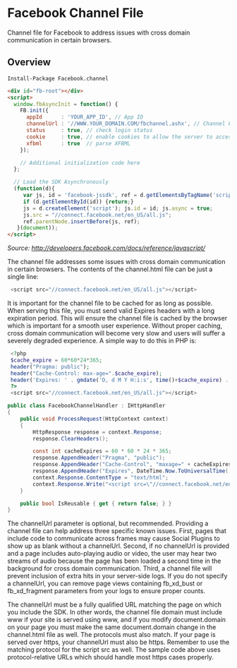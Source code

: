 # Facebook Channel File

Channel file for Facebook to address issues with cross domain communication in certain browsers.

## Overview


```
Install-Package Facebook.channel
```

```html
<div id="fb-root"></div>
<script>
  window.fbAsyncInit = function() {
    FB.init({
      appId      : 'YOUR_APP_ID', // App ID
      channelUrl : '//WWW.YOUR_DOMAIN.COM/fbchannel.ashx', // Channel File
      status     : true, // check login status
      cookie     : true, // enable cookies to allow the server to access the session
      xfbml      : true  // parse XFBML
    });

    // Additional initialization code here
  };

  // Load the SDK Asynchronously
  (function(d){
     var js, id = 'facebook-jssdk', ref = d.getElementsByTagName('script')[0];
     if (d.getElementById(id)) {return;}
     js = d.createElement('script'); js.id = id; js.async = true;
     js.src = "//connect.facebook.net/en_US/all.js";
     ref.parentNode.insertBefore(js, ref);
   }(document));
</script>
```

*Source: http://developers.facebook.com/docs/reference/javascript/*

The channel file addresses some issues with cross domain communication in certain browsers. The contents of the channel.html file can be just a single line:

```javascript
 <script src="//connect.facebook.net/en_US/all.js"></script>
 ```

It is important for the channel file to be cached for as long as possible. When serving this file, you must send valid Expires headers with a long expiration period. This will ensure the channel file is cached by the browser which is important for a smooth user experience. Without proper caching, cross domain communication will become very slow and users will suffer a severely degraded experience. A simple way to do this in PHP is:

```php
 <?php
 $cache_expire = 60*60*24*365;
 header("Pragma: public");
 header("Cache-Control: max-age=".$cache_expire);
 header('Expires: ' . gmdate('D, d M Y H:i:s', time()+$cache_expire) . ' GMT');
 ?>
 <script src="//connect.facebook.net/en_US/all.js"></script>
```

```csharp
public class FacebookChannelHandler : IHttpHandler
{
    public void ProcessRequest(HttpContext context)
    {
        HttpResponse response = context.Response;
        response.ClearHeaders();

        const int cacheExpires = 60 * 60 * 24 * 365;
        response.AppendHeader("Pragma", "public");
        response.AppendHeader("Cache-Control", "maxage=" + cacheExpires);
        response.AppendHeader("Expires", DateTime.Now.ToUniversalTime().AddSeconds(cacheExpires).ToString("r"));
        context.Response.ContentType = "text/html";
        context.Response.Write("<script src=\"//connect.facebook.net/en_US/all.js\"></script>");
    }

    public bool IsReusable { get { return false; } }
}
```

The channelUrl parameter is optional, but recommended. Providing a channel file can help address three specific known issues. First, pages that include code to communicate across frames may cause Social Plugins to show up as blank without a channelUrl. Second, if no channelUrl is provided and a page includes auto-playing audio or video, the user may hear two streams of audio because the page has been loaded a second time in the background for cross domain communication. Third, a channel file will prevent inclusion of extra hits in your server-side logs. If you do not specify a channelUrl, you can remove page views containing fb_xd_bust or fb_xd_fragment parameters from your logs to ensure proper counts.

The channelUrl must be a fully qualified URL matching the page on which you include the SDK. In other words, the channel file domain must include www if your site is served using www, and if you modify document.domain on your page you must make the same document.domain change in the channel.html file as well. The protocols must also match. If your page is served over https, your channelUrl must also be https. Remember to use the matching protocol for the script src as well. The sample code above uses protocol-relative URLs which should handle most https cases properly.
